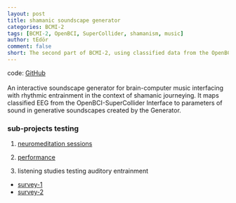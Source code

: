 ```yaml
---
layout: post
title: shamanic soundscape generator
categories: BCMI-2
tags: [BCMI-2, OpenBCI, SuperCollider, shamanism, music]
author: tEdör
comment: false
short: The second part of BCMI-2, using classified data from the OpenBCI-SuperCollider Interface to control sound in a generative soundscape.
---
```

code: [GitHub](https://github.com/krisztian-hofstadter-tedor/bcmi-sc01-shamanic-soundscape-generator)
<br>
<br>
An interactive soundscape generator for brain-computer music interfacing with rhythmic entrainment in the context of shamanic journeying. It maps classified EEG from the OpenBCI-SuperCollider Interface to parameters of sound in generative soundscapes created by the Generator.
<br>

### sub-projects testing
1. [neuromeditation sessions](/neuromeditation-sessions/)

2. [performance](/festival-of-ideas-2019-talk-performance/)

3. listening studies testing auditory entrainment
  - [survey-1](/listening-test-survey-1/)
  - [survey-2](/listening-test-survey-2/)
